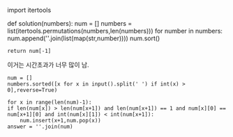 import itertools

def solution(numbers):
    num = []
    numbers = list(itertools.permutations(numbers,len(numbers)))
    for number in numbers:
        num.append(''.join(list(map(str,number))))
    num.sort()
        
    
    return num[-1]


  이거는 시간초과가 너무 많이 남.

    num = []
    numbers.sorted([x for x in input().split(' ') if int(x) > 0],reverse=True)
    
    for x in range(len(num)-1):
    if len(num[x]) > len(num[x+1]) and len(num[x+1]) == 1 and num[x][0] == num[x+1][0] and int(num[x][1]) < int(num[x+1]):
        num.insert(x+1,num.pop(x)) 
    answer = ''.join(num)